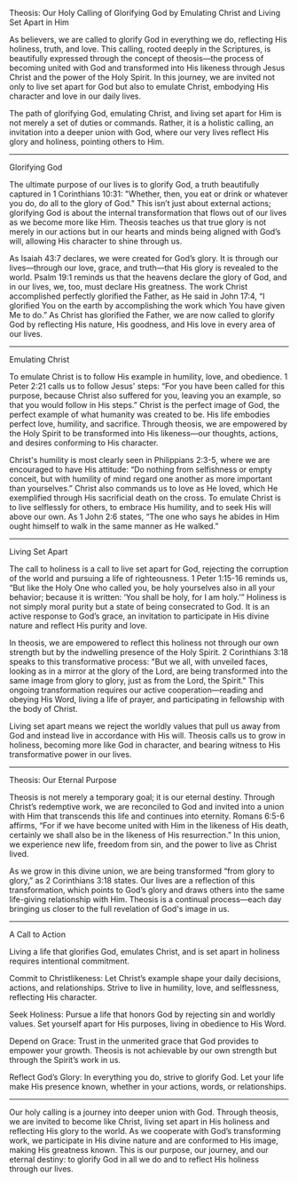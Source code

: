 Theosis: Our Holy Calling of Glorifying God by Emulating Christ and Living Set Apart in Him

As believers, we are called to glorify God in everything we do, reflecting His holiness, truth, and love. This calling, rooted deeply in the Scriptures, is beautifully expressed through the concept of theosis—the process of becoming united with God and transformed into His likeness through Jesus Christ and the power of the Holy Spirit. In this journey, we are invited not only to live set apart for God but also to emulate Christ, embodying His character and love in our daily lives.

The path of glorifying God, emulating Christ, and living set apart for Him is not merely a set of duties or commands. Rather, it is a holistic calling, an invitation into a deeper union with God, where our very lives reflect His glory and holiness, pointing others to Him.


---

Glorifying God

The ultimate purpose of our lives is to glorify God, a truth beautifully captured in 1 Corinthians 10:31: "Whether, then, you eat or drink or whatever you do, do all to the glory of God." This isn’t just about external actions; glorifying God is about the internal transformation that flows out of our lives as we become more like Him. Theosis teaches us that true glory is not merely in our actions but in our hearts and minds being aligned with God’s will, allowing His character to shine through us.

As Isaiah 43:7 declares, we were created for God’s glory. It is through our lives—through our love, grace, and truth—that His glory is revealed to the world. Psalm 19:1 reminds us that the heavens declare the glory of God, and in our lives, we, too, must declare His greatness. The work Christ accomplished perfectly glorified the Father, as He said in John 17:4, “I glorified You on the earth by accomplishing the work which You have given Me to do.” As Christ has glorified the Father, we are now called to glorify God by reflecting His nature, His goodness, and His love in every area of our lives.


---

Emulating Christ

To emulate Christ is to follow His example in humility, love, and obedience. 1 Peter 2:21 calls us to follow Jesus' steps: “For you have been called for this purpose, because Christ also suffered for you, leaving you an example, so that you would follow in His steps.” Christ is the perfect image of God, the perfect example of what humanity was created to be. His life embodies perfect love, humility, and sacrifice. Through theosis, we are empowered by the Holy Spirit to be transformed into His likeness—our thoughts, actions, and desires conforming to His character.

Christ's humility is most clearly seen in Philippians 2:3-5, where we are encouraged to have His attitude: “Do nothing from selfishness or empty conceit, but with humility of mind regard one another as more important than yourselves.” Christ also commands us to love as He loved, which He exemplified through His sacrificial death on the cross. To emulate Christ is to live selflessly for others, to embrace His humility, and to seek His will above our own. As 1 John 2:6 states, “The one who says he abides in Him ought himself to walk in the same manner as He walked.”


---

Living Set Apart

The call to holiness is a call to live set apart for God, rejecting the corruption of the world and pursuing a life of righteousness. 1 Peter 1:15-16 reminds us, “But like the Holy One who called you, be holy yourselves also in all your behavior; because it is written: ‘You shall be holy, for I am holy.’” Holiness is not simply moral purity but a state of being consecrated to God. It is an active response to God’s grace, an invitation to participate in His divine nature and reflect His purity and love.

In theosis, we are empowered to reflect this holiness not through our own strength but by the indwelling presence of the Holy Spirit. 2 Corinthians 3:18 speaks to this transformative process: "But we all, with unveiled faces, looking as in a mirror at the glory of the Lord, are being transformed into the same image from glory to glory, just as from the Lord, the Spirit." This ongoing transformation requires our active cooperation—reading and obeying His Word, living a life of prayer, and participating in fellowship with the body of Christ.

Living set apart means we reject the worldly values that pull us away from God and instead live in accordance with His will. Theosis calls us to grow in holiness, becoming more like God in character, and bearing witness to His transformative power in our lives.


---

Theosis: Our Eternal Purpose

Theosis is not merely a temporary goal; it is our eternal destiny. Through Christ’s redemptive work, we are reconciled to God and invited into a union with Him that transcends this life and continues into eternity. Romans 6:5-6 affirms, “For if we have become united with Him in the likeness of His death, certainly we shall also be in the likeness of His resurrection.” In this union, we experience new life, freedom from sin, and the power to live as Christ lived.

As we grow in this divine union, we are being transformed “from glory to glory,” as 2 Corinthians 3:18 states. Our lives are a reflection of this transformation, which points to God’s glory and draws others into the same life-giving relationship with Him. Theosis is a continual process—each day bringing us closer to the full revelation of God's image in us.


---

A Call to Action

Living a life that glorifies God, emulates Christ, and is set apart in holiness requires intentional commitment.

Commit to Christlikeness: Let Christ’s example shape your daily decisions, actions, and relationships. Strive to live in humility, love, and selflessness, reflecting His character.

Seek Holiness: Pursue a life that honors God by rejecting sin and worldly values. Set yourself apart for His purposes, living in obedience to His Word.

Depend on Grace: Trust in the unmerited grace that God provides to empower your growth. Theosis is not achievable by our own strength but through the Spirit’s work in us.

Reflect God’s Glory: In everything you do, strive to glorify God. Let your life make His presence known, whether in your actions, words, or relationships.



---

Our holy calling is a journey into deeper union with God. Through theosis, we are invited to become like Christ, living set apart in His holiness and reflecting His glory to the world. As we cooperate with God’s transforming work, we participate in His divine nature and are conformed to His image, making His greatness known. This is our purpose, our journey, and our eternal destiny: to glorify God in all we do and to reflect His holiness through our lives.

